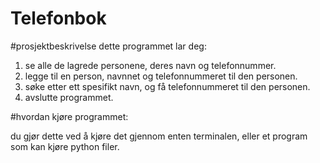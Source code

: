 # Telefonbok

#prosjektbeskrivelse
dette programmet lar deg:
1. se alle de lagrede personene, deres navn og telefonnummer.
2. legge til en person, navnnet og telefonnummeret til den personen.
3. søke etter ett spesifikt navn, og få telefonnummeret til den personen.
4. avslutte programmet.

#hvordan kjøre programmet:

du gjør dette ved å kjøre det gjennom enten terminalen, eller et program som kan kjøre python filer.

